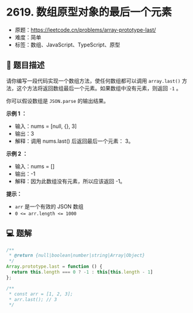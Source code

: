 # 2619. 数组原型对象的最后一个元素

- 原题：https://leetcode.cn/problems/array-prototype-last/
- 难度：简单
- 标签：数组、JavaScript、TypeScript、原型

## 📝 题目描述

请你编写一段代码实现一个数组方法，使任何数组都可以调用 `array.last()` 方法，这个方法将返回数组最后一个元素。如果数组中没有元素，则返回 `-1` 。

你可以假设数组是 `JSON.parse` 的输出结果。

**示例 1 ：**

- 输入：nums = [null, {}, 3]
- 输出：3
- 解释：调用 nums.last() 后返回最后一个元素： 3。

**示例 2 ：**

- 输入：nums = []
- 输出：-1
- 解释：因为此数组没有元素，所以应该返回 -1。

**提示：**

- `arr` 是一个有效的 JSON 数组
- `0 <= arr.length <= 1000`

## 💻 题解

```javascript
/**
 * @return {null|boolean|number|string|Array|Object}
 */
Array.prototype.last = function () {
  return this.length === 0 ? -1 : this[this.length - 1]
};

/**
 * const arr = [1, 2, 3];
 * arr.last(); // 3
 */
```

